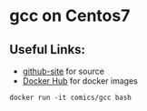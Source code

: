 # gcc on Centos7

## Useful Links:
 * [github-site](https://github.com/c-omics) for source
 * [Docker Hub](https://hub.docker.com/u/comics) for docker images


```
docker run -it comics/gcc bash
```

